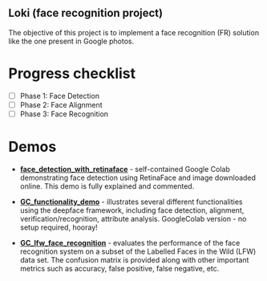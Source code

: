 ## Loki (face recognition project)

The objective of this project is to implement a face recognition (FR) solution 
like the one present in Google photos.

# Progress checklist
 - [ ] Phase 1: Face Detection
 - [ ] Phase 2: Face Alignment
 - [ ] Phase 3: Face Recognition

# Demos
 - **[face_detection_with_retinaface](demos/face_detection_with_retinaface.ipynb)** - self-contained Google Colab
 demonstrating face detection using RetinaFace and image downloaded online. This demo is fully explained and commented.

 - **[GC_functionality_demo](demos/GC_deepface_functionality.ipynb)** - 
 illustrates several different functionalities using the deepface framework,
 including face detection, alignment, verification/recognition, attribute
 analysis. GoogleColab version - no setup required, hooray!

 - **[GC_lfw_face_recognition](demos/GC_lfw_face_recognition.ipynb)** -
 evaluates the performance of the face recognition system on a subset of the
 Labelled Faces in the Wild (LFW) data set. The confusion matrix is provided
 along with other important metrics such as accuracy, false positive, false
 negative, etc.

